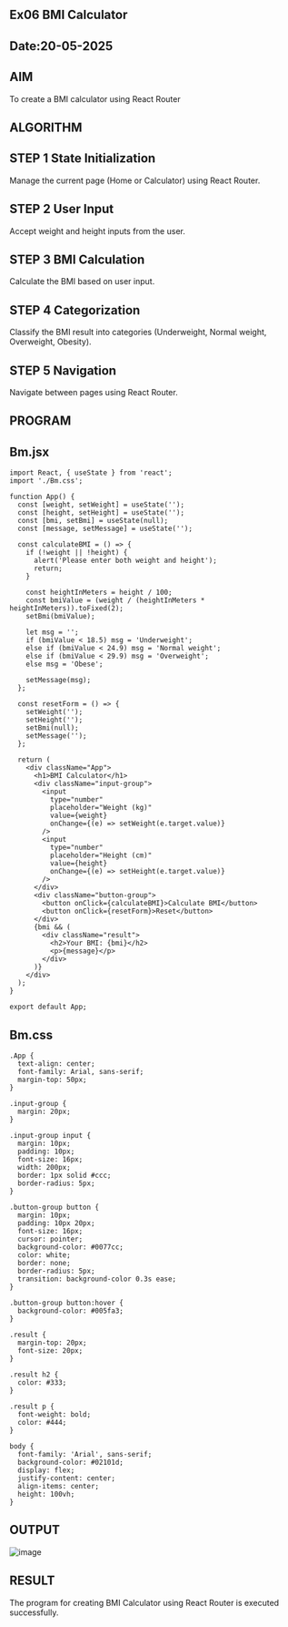 ## Ex06 BMI Calculator
## Date:20-05-2025
## AIM
To create a BMI calculator using React Router

## ALGORITHM
## STEP 1 State Initialization
Manage the current page (Home or Calculator) using React Router.

## STEP 2 User Input
Accept weight and height inputs from the user.

## STEP 3 BMI Calculation
Calculate the BMI based on user input.

##  STEP 4 Categorization
Classify the BMI result into categories (Underweight, Normal weight, Overweight, Obesity).

## STEP 5 Navigation
Navigate between pages using React Router.

## PROGRAM
## Bm.jsx
```
import React, { useState } from 'react';
import './Bm.css';

function App() {
  const [weight, setWeight] = useState('');
  const [height, setHeight] = useState('');
  const [bmi, setBmi] = useState(null);
  const [message, setMessage] = useState('');

  const calculateBMI = () => {
    if (!weight || !height) {
      alert('Please enter both weight and height');
      return;
    }

    const heightInMeters = height / 100;
    const bmiValue = (weight / (heightInMeters * heightInMeters)).toFixed(2);
    setBmi(bmiValue);

    let msg = '';
    if (bmiValue < 18.5) msg = 'Underweight';
    else if (bmiValue < 24.9) msg = 'Normal weight';
    else if (bmiValue < 29.9) msg = 'Overweight';
    else msg = 'Obese';

    setMessage(msg);
  };

  const resetForm = () => {
    setWeight('');
    setHeight('');
    setBmi(null);
    setMessage('');
  };

  return (
    <div className="App">
      <h1>BMI Calculator</h1>
      <div className="input-group">
        <input
          type="number"
          placeholder="Weight (kg)"
          value={weight}
          onChange={(e) => setWeight(e.target.value)}
        />
        <input
          type="number"
          placeholder="Height (cm)"
          value={height}
          onChange={(e) => setHeight(e.target.value)}
        />
      </div>
      <div className="button-group">
        <button onClick={calculateBMI}>Calculate BMI</button>
        <button onClick={resetForm}>Reset</button>
      </div>
      {bmi && (
        <div className="result">
          <h2>Your BMI: {bmi}</h2>
          <p>{message}</p>
        </div>
      )}
    </div>
  );
}

export default App;
```
## Bm.css
```
.App {
  text-align: center;
  font-family: Arial, sans-serif;
  margin-top: 50px;
}

.input-group {
  margin: 20px;
}

.input-group input {
  margin: 10px;
  padding: 10px;
  font-size: 16px;
  width: 200px;
  border: 1px solid #ccc;
  border-radius: 5px;
}

.button-group button {
  margin: 10px;
  padding: 10px 20px;
  font-size: 16px;
  cursor: pointer;
  background-color: #0077cc;
  color: white;
  border: none;
  border-radius: 5px;
  transition: background-color 0.3s ease;
}

.button-group button:hover {
  background-color: #005fa3;
}

.result {
  margin-top: 20px;
  font-size: 20px;
}

.result h2 {
  color: #333;
}

.result p {
  font-weight: bold;
  color: #444;
}

body {
  font-family: 'Arial', sans-serif;
  background-color: #02101d;
  display: flex;
  justify-content: center;
  align-items: center;
  height: 100vh;
}
```
## OUTPUT
![image](https://github.com/user-attachments/assets/75a34818-bd3d-4684-addf-78914b121951)


## RESULT
The program for creating BMI Calculator using React Router is executed successfully.
